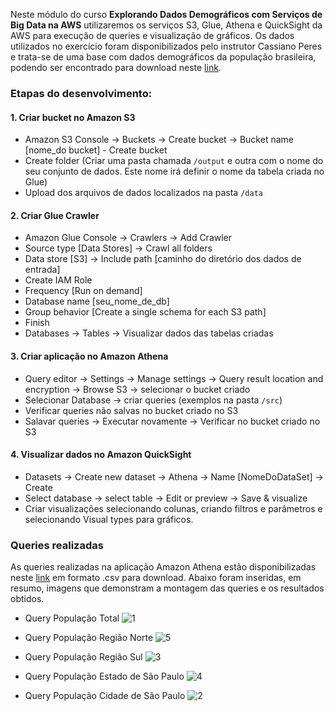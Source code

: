 Neste módulo do curso **Explorando Dados Demográficos com Serviços de Big Data na AWS** utilizaremos os serviços S3, Glue, Athena e QuickSight da AWS para execução de queries e visualização de gráficos. Os dados utilizados no exercício foram disponibilizados pelo instrutor Cassiano Peres e trata-se de uma base com dados demográficos da população brasileira, podendo ser encontrado para download neste [link](https://github.com/barbaramir/bootcamp_unimedbh_ciencia_dados/tree/main/exploring_athena_and_quicksight_aws/data).

### Etapas do desenvolvimento: 

#### 1. Criar bucket no Amazon S3

- Amazon S3 Console -> Buckets -> Create bucket -> Bucket name [nome_do bucket] - Create bucket
- Create folder (Criar uma pasta chamada ```/output``` e outra com o nome do seu conjunto de dados. Este nome irá definir o nome da tabela criada no Glue)
- Upload dos arquivos de dados localizados na pasta ```/data```

#### 2. Criar Glue Crawler

- Amazon Glue Console -> Crawlers -> Add Crawler
- Source type [Data Stores] -> Crawl all folders
- Data store [S3] -> Include path [caminho do diretório dos dados de entrada]
- Create IAM Role
- Frequency [Run on demand]
- Database name [seu_nome_de_db]
- Group behavior [Create a single schema for each S3 path]
- Finish
- Databases -> Tables -> Visualizar dados das tabelas criadas

#### 3. Criar aplicação no Amazon Athena

- Query editor -> Settings -> Manage settings -> Query result location and encryption -> Browse S3 -> selecionar o bucket criado
- Selecionar Database -> criar queries (exemplos na pasta ```/src```)
- Verificar queries não salvas no bucket criado no S3
- Salavar queries -> Executar novamente -> Verificar no bucket criado no S3

#### 4. Visualizar dados no Amazon QuickSight

- Datasets -> Create new dataset -> Athena -> Name [NomeDoDataSet] -> Create
- Select database -> select table -> Edit or preview -> Save & visualize
- Criar visualizações selecionando colunas, criando filtros e parâmetros e selecionando Visual types para gráficos.

### Queries realizadas
As queries realizadas na aplicação Amazon Athena estão disponibilizadas neste [link](https://github.com/barbaramir/bootcamp_unimedbh_ciencia_dados/tree/main/exploring_athena_and_quicksight_aws/queries_csv) em formato .csv para download. Abaixo foram inseridas, em resumo, imagens que demonstram a montagem das queries e os resultados obtidos. 

* Query População Total
![1](https://user-images.githubusercontent.com/101302079/199558560-98ccc256-8262-4b39-89cf-37e394ef1a8e.PNG)

* Query População Região Norte
![5](https://user-images.githubusercontent.com/101302079/199558893-7b6d4e52-eec7-4c53-a5cd-b9eaed22a141.PNG)

* Query População Região Sul
![3](https://user-images.githubusercontent.com/101302079/199559298-59f996af-91ee-4c90-9cc3-fb5f423514f6.PNG)

* Query População Estado de São Paulo
![4](https://user-images.githubusercontent.com/101302079/199559534-32708310-2488-4566-b626-75130ce27ade.PNG)

* Query População Cidade de São Paulo 
![2](https://user-images.githubusercontent.com/101302079/199559682-1697c34f-4b22-454f-b7f5-e651abb36ce1.PNG)
